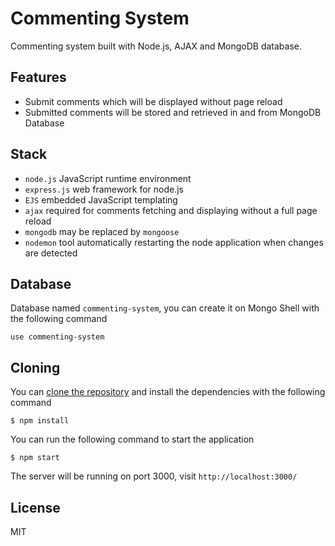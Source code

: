 # Commenting System

Commenting system built with Node.js, AJAX and MongoDB database.

## Features

- Submit comments which will be displayed without page reload
- Submitted comments will be stored and retrieved in and from MongoDB Database


## Stack

- `node.js` JavaScript runtime environment
- `express.js` web framework for node.js
- `EJS` embedded JavaScript templating
- `ajax` required for comments fetching and displaying without a full page reload
- `mongodb` may be replaced by `mongoose`
- `nodemon` tool automatically restarting the node application when changes are detected

## Database 

Database named `commenting-system`, you can create it on Mongo Shell with the following command 

```
use commenting-system

```

## Cloning

You can [clone the repository](https://docs.github.com/en/repositories/creating-and-managing-repositories/cloning-a-repository) and install the dependencies with the following command

```
$ npm install

```

You can run the following command to start the application

```
$ npm start

```

The server will be running on port 3000, visit `http://localhost:3000/`

## License

MIT

